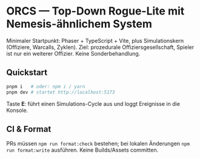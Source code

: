 # ORCS — Top-Down Rogue-Lite mit Nemesis-ähnlichem System

Minimaler Startpunkt: Phaser + TypeScript + Vite, plus Simulationskern (Offiziere, Warcalls, Zyklen).
Ziel: prozedurale Offiziersgesellschaft, Spieler ist nur ein weiterer Offizier. Keine Sonderbehandlung.

## Quickstart

```bash
pnpm i   # oder: npm i / yarn
pnpm dev # startet http://localhost:5173
```

Taste **E**: führt einen Simulations-Cycle aus und loggt Ereignisse in die Konsole.

## CI & Format

PRs müssen `npm run format:check` bestehen; bei lokalen Änderungen `npm run format:write` ausführen. Keine Builds/Assets committen.
